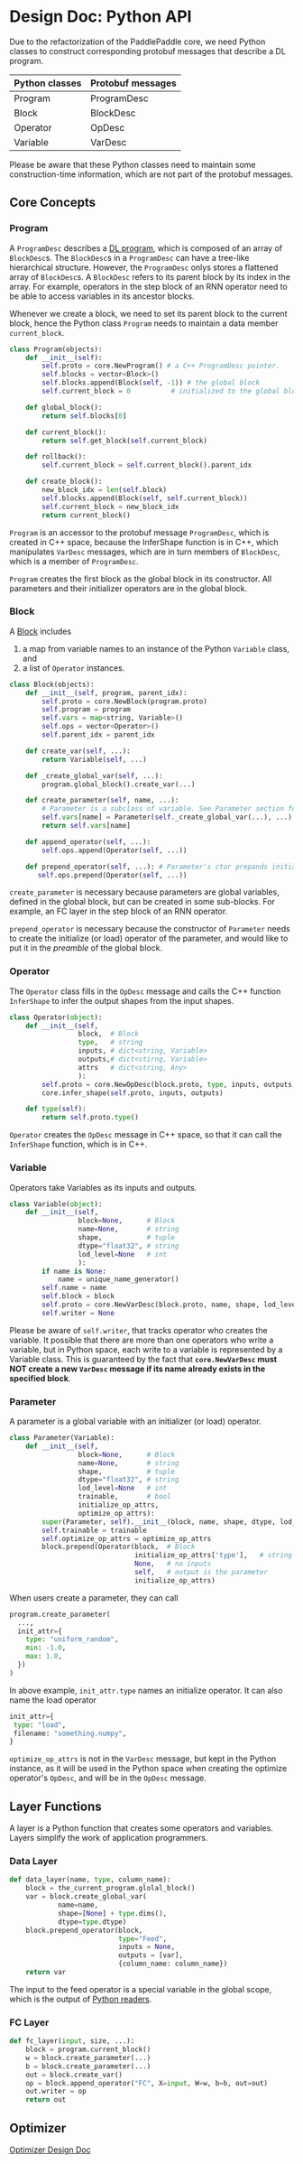 # Design Doc: Python API

Due to the refactorization of the PaddlePaddle core, we need Python classes to construct corresponding protobuf messages that describe a DL program.

| Python classes | Protobuf messages |
| --- | --- |
| Program | ProgramDesc |
| Block | BlockDesc |
| Operator | OpDesc |
| Variable | VarDesc |

Please be aware that these Python classes need to maintain some construction-time information, which are not part of the protobuf messages.

## Core Concepts

### Program

A `ProgramDesc` describes a [DL program](https://github.com/PaddlePaddle/Paddle/blob/develop/doc/design/program.md), which is composed of an array of `BlockDesc`s.  The `BlockDesc`s in a `ProgramDesc` can have a tree-like hierarchical structure. However, the `ProgramDesc` onlys stores a flattened array of `BlockDesc`s. A `BlockDesc` refers to its parent block by its index in the array.  For example, operators in the step block of an RNN operator need to be able to access variables in its ancestor blocks.

Whenever we create a block, we need to set its parent block to the current block, hence the Python class `Program` needs to maintain a data member `current_block`.

```python
class Program(objects):
    def __init__(self):
        self.proto = core.NewProgram() # a C++ ProgramDesc pointer.
        self.blocks = vector<Block>()
        self.blocks.append(Block(self, -1)) # the global block
        self.current_block = 0          # initialized to the global block

    def global_block():
        return self.blocks[0]

    def current_block():
        return self.get_block(self.current_block)

    def rollback():
        self.current_block = self.current_block().parent_idx

    def create_block():
        new_block_idx = len(self.block)
        self.blocks.append(Block(self, self.current_block))
        self.current_block = new_block_idx
        return current_block()
```

`Program` is an accessor to the protobuf message `ProgramDesc`, which is created in C++ space, because the InferShape function is in C++, which manipulates `VarDesc` messages, which are in turn members of `BlockDesc`, which is a member of `ProgramDesc`.

`Program` creates the first block as the global block in its constructor.  All parameters and their initializer operators are in the global block.

### Block

A [Block](https://github.com/PaddlePaddle/Paddle/blob/develop/doc/design/block.md) includes

1. a map from variable names to an instance of the Python `Variable` class, and
1. a list of `Operator` instances.

```python
class Block(objects):
    def __init__(self, program, parent_idx):
        self.proto = core.NewBlock(program.proto)
        self.program = program
        self.vars = map<string, Variable>()
        self.ops = vector<Operator>()
        self.parent_idx = parent_idx

    def create_var(self, ...):
        return Variable(self, ...)

    def _create_global_var(self, ...):
        program.global_block().create_var(...)

    def create_parameter(self, name, ...):
        # Parameter is a subclass of variable. See Parameter section for details.
        self.vars[name] = Parameter(self._create_global_var(...), ...)
        return self.vars[name]

    def append_operator(self, ...):
        self.ops.append(Operator(self, ...))

    def prepend_operator(self, ...): # Parameter's ctor prepands initialize operators.
       self.ops.prepend(Operator(self, ...))
```

`create_parameter` is necessary because parameters are global variables, defined in the global block, but can be created in some sub-blocks. For example, an FC layer in the step block of an RNN operator.

`prepend_operator` is necessary because the constructor of `Parameter` needs to create the initialize (or load) operator of the parameter, and would like to put it in the *preamble* of the global block.

### Operator

The `Operator` class fills in the `OpDesc` message and calls the C++ function `InferShape` to infer the output shapes from the input shapes.

```python
class Operator(object):
    def __init__(self,
                 block,  # Block
                 type,   # string
                 inputs, # dict<string, Variable>
                 outputs,# dict<stirng, Variable>
                 attrs   # dict<string, Any>
                 ):
        self.proto = core.NewOpDesc(block.proto, type, inputs, outputs, attrs)
        core.infer_shape(self.proto, inputs, outputs)

    def type(self):
        return self.proto.type()
```

`Operator` creates the `OpDesc` message in C++ space, so that it can call the `InferShape` function, which is in C++.

### Variable

Operators take Variables as its inputs and outputs.

```python
class Variable(object):
    def __init__(self,
                 block=None,      # Block
                 name=None,       # string
                 shape,           # tuple
                 dtype="float32", # string
                 lod_level=None   # int
                 ):
        if name is None:
            name = unique_name_generator()
        self.name = name
        self.block = block
        self.proto = core.NewVarDesc(block.proto, name, shape, lod_level)
        self.writer = None
```

Please be aware of `self.writer`, that tracks operator who creates the variable.  It possible that there are more than one operators who write a variable, but in Python space, each write to a variable is represented by a Variable class.  This is guaranteed by the fact that **`core.NewVarDesc` must NOT create a new `VarDesc` message if its name already exists in the specified block**.

### Parameter

A parameter is a global variable with an initializer (or load) operator.

```python
class Parameter(Variable):
    def __init__(self,
                 block=None,      # Block
                 name=None,       # string
                 shape,           # tuple
                 dtype="float32", # string
                 lod_level=None   # int
                 trainable,       # bool
                 initialize_op_attrs,
                 optimize_op_attrs):
        super(Parameter, self).__init__(block, name, shape, dtype, lod_level)
        self.trainable = trainable
        self.optimize_op_attrs = optimize_op_attrs
        block.prepend(Operator(block,  # Block
                               initialize_op_attrs['type'],   # string
                               None,   # no inputs
                               self,   # output is the parameter
                               initialize_op_attrs)
```

When users create a parameter, they can call

```python
program.create_parameter(
  ...,
  init_attr={
    type: "uniform_random",
    min: -1.0,
    max: 1.0,
  })
)
```

In above example, `init_attr.type` names an initialize operator.  It can also name the load operator

```python
init_attr={
 type: "load",
 filename: "something.numpy",
}
```

`optimize_op_attrs` is not in the `VarDesc` message, but kept in the Python instance, as it will be used in the Python space when creating the optimize operator's `OpDesc`, and will be in the `OpDesc` message.

## Layer Functions

A layer is a Python function that creates some operators and variables.  Layers simplify the work of application programmers.

### Data Layer

```python
def data_layer(name, type, column_name):
    block = the_current_program.glolal_block()
    var = block.create_global_var(
            name=name,
            shape=[None] + type.dims(),
            dtype=type.dtype)
    block.prepend_operator(block,
                           type="Feed",
                           inputs = None,
                           outputs = [var],
                           {column_name: column_name})
    return var
```

The input to the feed operator is a special variable in the global scope, which is the output of [Python readers](https://github.com/PaddlePaddle/Paddle/blob/develop/doc/design/reader/README.md).

### FC Layer

```python
def fc_layer(input, size, ...):
    block = program.current_block()
    w = block.create_parameter(...)
    b = block.create_parameter(...)
    out = block.create_var()
    op = block.append_operator("FC", X=input, W=w, b=b, out=out)
    out.writer = op
    return out
```

## Optimizer

[Optimizer Design Doc](./optimizer.md)
